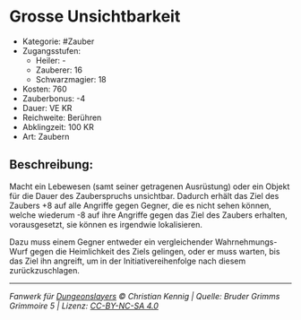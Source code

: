 # Grosse Unsichtbarkeit

- Kategorie: #Zauber
- Zugangsstufen:
  - Heiler: -
  - Zauberer: 16
  - Schwarzmagier: 18
- Kosten: 760
- Zauberbonus: -4
- Dauer: VE KR
- Reichweite: Berühren
- Abklingzeit: 100 KR
- Art: Zaubern

## Beschreibung:

Macht ein Lebewesen (samt seiner getragenen Ausrüstung) oder ein Objekt für die Dauer des Zauberspruchs unsichtbar. Dadurch erhält das Ziel des Zaubers +8 auf alle Angriffe gegen Gegner, die es nicht sehen können, welche wiederum -8 auf ihre Angriffe gegen das Ziel des Zaubers erhalten, vorausgesetzt, sie können es irgendwie lokalisieren.

Dazu muss einem Gegner entweder ein vergleichender Wahrnehmungs-Wurf gegen die Heimlichkeit des Ziels gelingen, oder er muss warten, bis das Ziel ihn angreift, um in der Initiativereihenfolge nach diesem zurückzuschlagen.

---

_Fanwerk für [Dungeonslayers](https://www.dungeonslayers.net/) © Christian Kennig | Quelle: Bruder Grimms Grimmoire 5 | Lizenz: [CC-BY-NC-SA 4.0](https://creativecommons.org/licenses/by-nc-sa/4.0/deed.de)_
